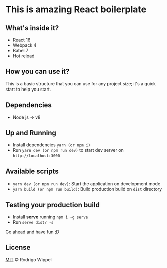 # This is amazing React boilerplate

## What's inside it?

- React 16
- Webpack 4
- Babel 7
- Hot reload

## How you can use it?

This is a basic structure that you can use for any project size; it's a quick start to help you start.

## Dependencies

- Node js => v8

## Up and Running

- Install dependencies `yarn (or npm i)`
- Run `yarn dev (or npm run dev)` to start dev server on `http://localhost:3000`

## Available scripts

- `yarn dev (or npm run dev)`: Start the application on development mode
- `yarn build (or npm run build)`: Build production build on `dist` directory

## Testing your production build

- Install **serve** running `npm i -g serve`
- Run `serve dist/ -s`

Go ahead and have fun ;D

## License

[MIT](https://github.com/RodrigoWP/licenses/blob/master/LICENSE) &copy; Rodrigo Wippel